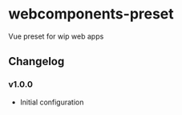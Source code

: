 # webcomponents-preset

Vue preset for wip web apps

## Changelog

### v1.0.0

* Initial configuration

